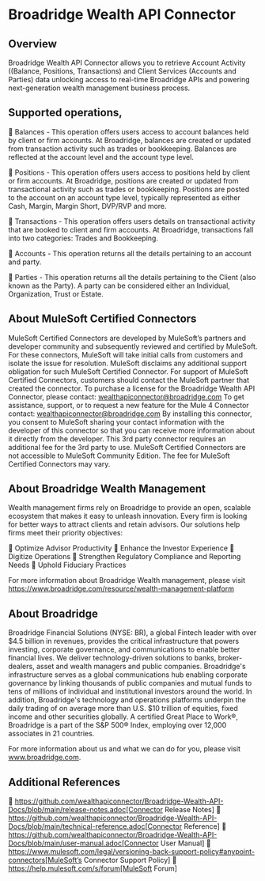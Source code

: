 # Broadridge Wealth API Connector

## Overview

Broadridge Wealth API Connector allows you to retrieve Account Activity ((Balance, Positions, Transactions) and Client Services (Accounts and Parties) data unlocking access to real-time Broadridge APIs and powering next-generation wealth management business process.

## Supported operations,

🔹 Balances - This operation offers users access to account balances held by client or firm accounts. At Broadridge, balances are created or updated from transaction activity such as trades or bookkeeping. Balances are reflected at the account level and the account type level.

🔹 Positions - This operation offers users access to positions held by client or firm accounts. At Broadridge, positions are created or updated from transactional activity such as trades or bookkeeping. Positions are posted to the account on an account type level, typically represented as either Cash, Margin, Margin Short, DVP/RVP and more. 

🔹 Transactions - This operation offers users details on transactional activity that are booked to client and firm accounts. At Broadridge, transactions fall into two categories: Trades and Bookkeeping.

🔹 Accounts - This operation returns all the details pertaining to an account and party.

🔹 Parties - This operation returns all the details pertaining to the Client (also known as the Party). A party can be considered either an Individual, Organization, Trust or Estate.

## About MuleSoft Certified Connectors

MuleSoft Certified Connectors are developed by MuleSoft’s partners and developer community and subsequently reviewed and certified by MuleSoft. For these connectors, MuleSoft will take initial calls from customers and isolate the issue for resolution. MuleSoft disclaims any additional support obligation for such MuleSoft Certified Connector. For support of MuleSoft Certified Connectors, customers should contact the MuleSoft partner that created the connector.
To purchase a license for the Broadridge Wealth API Connector, please contact: wealthapiconnector@broadridge.com
To get assistance, support, or to request a new feature for the Mule 4 Connector contact: wealthapiconnector@broadridge.com
By installing this connector, you consent to MuleSoft sharing your contact information with the developer of this connector so that you can receive more information about it directly from the developer.
This 3rd party connector requires an additional fee for the 3rd party to use. MuleSoft Certified Connectors are not accessible to MuleSoft Community Edition. The fee for MuleSoft Certified Connectors may vary.

## About Broadridge Wealth Management

Wealth management firms rely on Broadridge to provide an open, scalable ecosystem that makes it easy to unleash innovation. Every firm is looking for better ways to attract clients and retain advisors. Our solutions help firms meet their priority objectives:
 
🔹 Optimize Advisor Productivity
🔹 Enhance the Investor Experience
🔹 Digitize Operations
🔹 Strengthen Regulatory Compliance and Reporting Needs
🔹 Uphold Fiduciary Practices

For more information about Broadridge Wealth management, please visit https://www.broadridge.com/resource/wealth-management-platform

## About Broadridge

Broadridge Financial Solutions (NYSE: BR), a global Fintech leader with over $4.5 billion in revenues, provides the critical infrastructure that powers investing, corporate governance, and communications to enable better financial lives. We deliver technology-driven solutions to banks, broker-dealers, asset and wealth managers and public companies. Broadridge's infrastructure serves as a global communications hub enabling corporate governance by linking thousands of public companies and mutual funds to tens of millions of individual and institutional investors around the world. In addition, Broadridge's technology and operations platforms underpin the daily trading of on average more than U.S. $10 trillion of equities, fixed income and other securities globally. A certified Great Place to Work®, Broadridge is a part of the S&P 500® Index, employing over 12,000 associates in 21 countries.

For more information about us and what we can do for you, please visit www.broadridge.com.

## Additional References

🔹 https://github.com/wealthapiconnector/Broadridge-Wealth-API-Docs/blob/main/release-notes.adoc[Connector Release Notes]
🔹 https://github.com/wealthapiconnector/Broadridge-Wealth-API-Docs/blob/main/technical-reference.adoc[Connector Reference]
🔹 https://github.com/wealthapiconnector/Broadridge-Wealth-API-Docs/blob/main/user-manual.adoc[Connector User Manual]
🔹 https://www.mulesoft.com/legal/versioning-back-support-policy#anypoint-connectors[MuleSoft’s Connector Support Policy]
🔹 https://help.mulesoft.com/s/forum[MuleSoft Forum]
